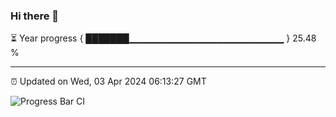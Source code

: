 ### Hi there 👋

⏳ Year progress { ███████▁▁▁▁▁▁▁▁▁▁▁▁▁▁▁▁▁▁▁▁▁▁▁ } 25.48 %

---

⏰ Updated on Wed, 03 Apr 2024 06:13:27 GMT

![Progress Bar CI](https://github.com/liununu/liununu/workflows/Progress%20Bar%20CI/badge.svg)
